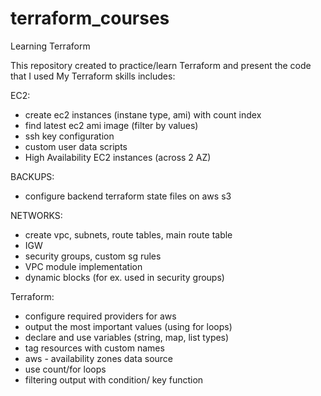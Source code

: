 # terraform_courses
Learning Terraform

This repository created to practice/learn Terraform and present the code that I used 
My Terraform skills includes:

EC2:
- create ec2 instances (instane type, ami) with count index
- find latest ec2 ami image (filter by values)
- ssh key configuration
- custom user data scripts
- High Availability EC2 instances (across 2 AZ)

BACKUPS:
- configure backend terraform state files on aws s3

NETWORKS:
- create vpc, subnets, route tables, main route table
- IGW
- security groups, custom sg rules
- VPC module implementation
- dynamic blocks (for ex. used in security groups)
 
Terraform:
- configure required providers for aws 
- output the most important values (using for loops)
- declare and use variables (string, map, list types)
- tag resources with custom names
- aws - availability zones data source 
- use count/for loops
- filtering output with condition/ key function
